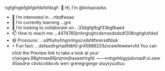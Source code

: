 ngfgfngbfgbfgbfdsfsfdsgf- 👋 Hi, I’m @koloposdss
- 👀 I’m interested in ...rtbdfwsas
- 🌱 I’m currently learning ...gre
- 💞️ I’m looking to collaborate on ...33dgfgfbgf33bgfbaed
- 📫 How to reach me ...4474785jmhngnghcdsrrssdsdsdf208nghghsfdsd
- 😄 Pronouns: ...sdfhyhyhhgnnhgxcvdsfdfsrersdfdsik
- ⚡ Fun fact: ...dsfasdtrgrtadfdbfd
gr45886233zxcewfewewrvfd
You can click the Preview link to take a look at your changes.98ghmas66jmjmmjhasastrtrgfd
--->nhgnhbgyjubvnadf.oi.oew
45asdrw
cbvbcvbbcvb
werr
greregrgerge
utuytyuuttuu
